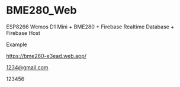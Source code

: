 # BME280_Web

ESP8266 Wemos D1 Mini + BME280 + Firebase Realtime Database + Firebase Host

Example

https://bme280-e3ead.web.app/

1234@gmail.com

123456
